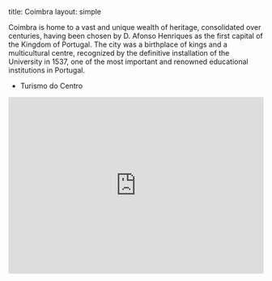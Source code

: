 title: Coimbra
layout: simple

Coimbra is home to a vast and unique wealth of heritage, consolidated over centuries, having been chosen by D. Afonso Henriques as the first capital of the Kingdom of Portugal. The city was a birthplace of kings and a multicultural centre, recognized by the definitive installation of the University in 1537, one of the most important and renowned educational institutions in Portugal.
- Turismo do Centro


[//]: # (> Opening up like a pop-up book from the banks of the Rio Douro, edgy-yet-opulent Porto entices with its historic centre, sumptuous food and wine, and charismatic locals.)

[//]: # (> \- [Lonely Planet]&#40;https://www.lonelyplanet.com/portugal/the-north/porto&#41;{:target="_blank"})

[//]: # ()
[//]: # (Here are a few resources for discovering Porto:)

[//]: # ()
[//]: # (* Make sure to check out the official tourist information [Visit Porto]&#40;http://www.visitporto.travel/&#41;{:target="_blank"})

[//]: # (* [WikiTravel/Porto]&#40;https://wikitravel.org/en/Porto&#41;{:target="_blank"})

[//]: # (* [Geeky Explorer: Porto City Guide]&#40;https://www.geekyexplorer.com/porto-city-guide/&#41;{:target="_blank"})

[//]: # (* [Timeout: Porto]&#40;https://www.timeout.com/porto/city-guide&#41;{:target="_blank"})

[//]: # (* [GPSMyCity: Walking Tours in Porto]&#40;https://www.gpsmycity.com/gps-tour-guides/porto-3570.html&#41;{:target="_blank"})

<iframe width="100%" height="350" id="gmap_canvas" src="https://maps.google.com/maps?q=coimbra&t=&z=4&ie=UTF8&iwloc=&output=embed" frameborder="0" scrolling="no" marginheight="0" marginwidth="0"></iframe>

[//]: # (<div style="position:relative;padding-top:max&#40;60%,326px&#41;;height:0;width:100%"><iframe allow="clipboard-write" sandbox="allow-top-navigation allow-top-navigation-by-user-activation allow-downloads allow-scripts allow-same-origin allow-popups allow-modals allow-popups-to-escape-sandbox" allowfullscreen="true" style="position:absolute;border:none;width:100%;height:100%;left:0;right:0;top:0;bottom:0;" src="https://e.issuu.com/embed.html?d=brochuraporto_175x175_af_en_edit_13&u=visitporto"></iframe></div>)